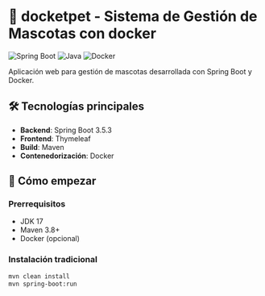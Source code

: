 # 🐶 docketpet - Sistema de Gestión de Mascotas con docker

![Spring Boot](https://img.shields.io/badge/Spring_Boot-3.5.3-green.svg)
![Java](https://img.shields.io/badge/Java-17-blue.svg)
![Docker](https://img.shields.io/badge/Docker-✓-lightblue.svg)

Aplicación web para gestión de mascotas desarrollada con Spring Boot y Docker.

## 🛠 Tecnologías principales
- **Backend**: Spring Boot 3.5.3
- **Frontend**: Thymeleaf
- **Build**: Maven
- **Contenedorización**: Docker

## 🚀 Cómo empezar

### Prerrequisitos
- JDK 17
- Maven 3.8+
- Docker (opcional)

### Instalación tradicional
```bash
mvn clean install
mvn spring-boot:run